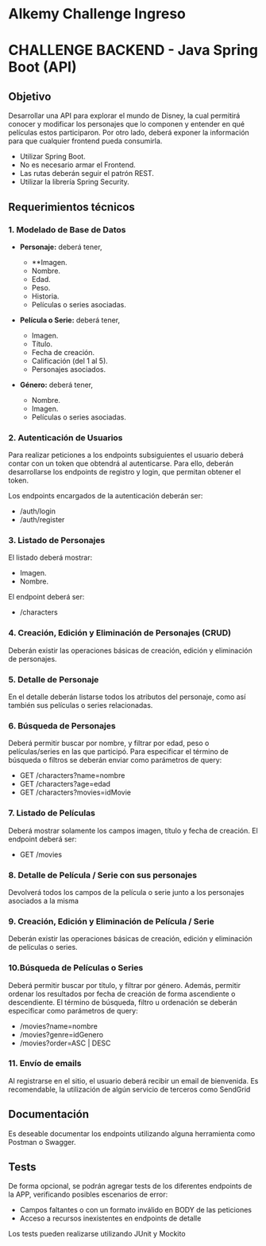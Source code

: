 # Alkemy Challenge Ingreso

# CHALLENGE BACKEND - Java Spring Boot (API)

## Objetivo

Desarrollar una API para explorar el mundo de Disney, la cual permitirá conocer y modificar los personajes que lo componen y entender en qué películas estos participaron. Por otro lado, deberá exponer la información para que cualquier frontend pueda consumirla.

- Utilizar Spring Boot.
- No es necesario armar el Frontend.
- Las rutas deberán seguir el patrón REST.
- Utilizar la librería Spring Security.

## Requerimientos técnicos

### 1. Modelado de Base de Datos
- **Personaje:** deberá tener,
  - **Imagen.
  - Nombre.
  - Edad.
  - Peso.
  - Historia.
  - Películas o series asociadas.

- **Película o Serie:** deberá tener,
  - Imagen.
  - Título.
  - Fecha de creación.
  - Calificación (del 1 al 5).
  - Personajes asociados.

- **Género:** deberá tener,
  - Nombre.
  - Imagen.
  - Películas o series asociadas.

### 2. Autenticación de Usuarios
Para realizar peticiones a los endpoints subsiguientes el usuario deberá contar con un token que obtendrá al autenticarse. Para ello, deberán desarrollarse los endpoints de registro y login, que permitan obtener el token.

Los endpoints encargados de la autenticación deberán ser:

- /auth/login
- /auth/register

### 3. Listado de Personajes

El listado deberá mostrar:
- Imagen.
- Nombre.

El endpoint deberá ser:
- /characters

### 4. Creación, Edición y Eliminación de Personajes (CRUD)
Deberán existir las operaciones básicas de creación, edición y eliminación de personajes.

### 5. Detalle de Personaje
En el detalle deberán listarse todos los atributos del personaje, como así también sus películas o series relacionadas.

### 6. Búsqueda de Personajes
Deberá permitir buscar por nombre, y filtrar por edad, peso o películas/series en las que participó. Para especificar el término de búsqueda o filtros se deberán enviar como parámetros de query:
- GET /characters?name=nombre
- GET /characters?age=edad
- GET /characters?movies=idMovie

### 7. Listado de Películas
Deberá mostrar solamente los campos imagen, título y fecha de creación.
El endpoint deberá ser:
- GET /movies

### 8. Detalle de Película / Serie con sus personajes
Devolverá todos los campos de la película o serie junto a los personajes asociados a la misma

### 9. Creación, Edición y Eliminación de Película / Serie
Deberán existir las operaciones básicas de creación, edición y eliminación de películas o series.

### 10.Búsqueda de Películas o Series
Deberá permitir buscar por título, y filtrar por género. Además, permitir ordenar los resultados por fecha de creación de forma ascendiente o descendiente. El término de búsqueda, filtro u ordenación se deberán especificar como parámetros de query:
- /movies?name=nombre
- /movies?genre=idGenero
- /movies?order=ASC | DESC

### 11. Envío de emails
Al registrarse en el sitio, el usuario deberá recibir un email de bienvenida. Es recomendable, la utilización de algún servicio de terceros como SendGrid

## Documentación
Es deseable documentar los endpoints utilizando alguna herramienta como Postman o Swagger.

## Tests
De forma opcional, se podrán agregar tests de los diferentes endpoints de la APP, verificando posibles escenarios de error:
- Campos faltantes o con un formato inválido en BODY de las peticiones
- Acceso a recursos inexistentes en endpoints de detalle

Los tests pueden realizarse utilizando JUnit y Mockito
